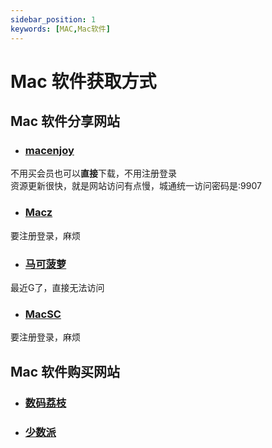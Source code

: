 ```yaml
---
sidebar_position: 1
keywords: [MAC,Mac软件]
---
```

# Mac 软件获取方式

## Mac 软件分享网站
- ### [macenjoy](https://www.macenjoy.co/)
不用买会员也可以**直接**下载，不用注册登录  
资源更新很快，就是网站访问有点慢，城通统一访问密码是:9907  

- ### [Macz](https://www.macz.com/)
要注册登录，麻烦  

- ### [马可菠萝](https://www.macbl.com/)
最近G了，直接无法访问  

- ### [MacSC](https://mac.macsc.com/)
要注册登录，麻烦  


## Mac 软件购买网站
- ### [数码荔枝](https://www.lizhi.io/)
- ### [少数派](https://sspai.com/mall)